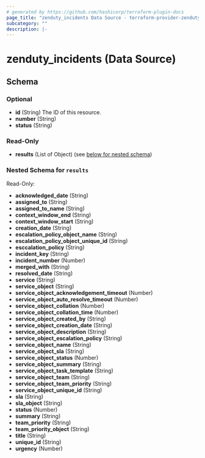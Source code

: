 ```yaml
---
# generated by https://github.com/hashicorp/terraform-plugin-docs
page_title: "zenduty_incidents Data Source - terraform-provider-zenduty"
subcategory: ""
description: |-
---
```


# zenduty_incidents (Data Source)

<!-- schema generated by tfplugindocs -->

## Schema

### Optional

- **id** (String) The ID of this resource.
- **number** (String)
- **status** (String)

### Read-Only

- **results** (List of Object) (see [below for nested schema](#nestedatt--results))

<a id="nestedatt--results"></a>

### Nested Schema for `results`

Read-Only:

- **acknowledged_date** (String)
- **assigned_to** (String)
- **assigned_to_name** (String)
- **context_window_end** (String)
- **context_window_start** (String)
- **creation_date** (String)
- **escalation_policy_object_name** (String)
- **escalation_policy_object_unique_id** (String)
- **esccalation_policy** (String)
- **incident_key** (String)
- **incident_number** (Number)
- **merged_with** (String)
- **resolved_date** (String)
- **service** (String)
- **service_object** (String)
- **service_object_acknowledgement_timeout** (Number)
- **service_object_auto_resolve_timeout** (Number)
- **service_object_collation** (Number)
- **service_object_collation_time** (Number)
- **service_object_created_by** (String)
- **service_object_creation_date** (String)
- **service_object_description** (String)
- **service_object_escalation_policy** (String)
- **service_object_name** (String)
- **service_object_sla** (String)
- **service_object_status** (Number)
- **service_object_summary** (String)
- **service_object_task_template** (String)
- **service_object_team** (String)
- **service_object_team_priority** (String)
- **service_object_unique_id** (String)
- **sla** (String)
- **sla_object** (String)
- **status** (Number)
- **summary** (String)
- **team_priority** (String)
- **team_priority_object** (String)
- **title** (String)
- **unique_id** (String)
- **urgency** (Number)
